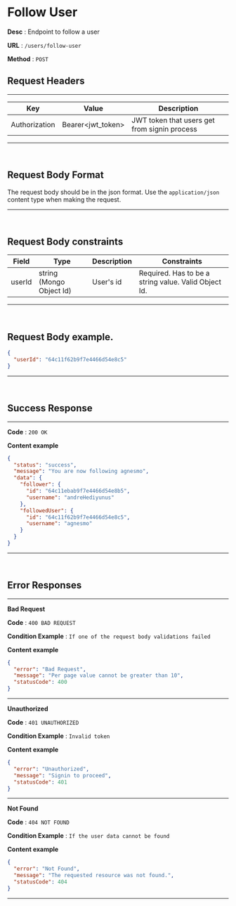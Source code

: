 # Follow User

**Desc** : Endpoint to follow a user

**URL** : `/users/follow-user`

**Method** : `POST`

## **Request Headers**

---

| Key           | Value             | Description                                  |
| ------------- | ----------------- | -------------------------------------------- |
| Authorization | Bearer<jwt_token> | JWT token that users get from signin process |

---

<br/>

## **Request Body Format**

The request body should be in the json format. Use the `application/json` content type when making the request.

---

<br/>

## **Request Body constraints**

| Field  | Type                     | Description | Constraints                                          |
| ------ | ------------------------ | ----------- | ---------------------------------------------------- |
| userId | string (Mongo Object Id) | User's id   | Required. Has to be a string value. Valid Object Id. |

---

<br/>

## **Request Body example**.

```json
{
  "userId": "64c11f62b9f7e4466d54e8c5"
}
```

---

<br/>

## **Success Response**

---

**Code** : `200 OK`

**Content example**

```json
{
  "status": "success",
  "message": "You are now following agnesmo",
  "data": {
    "follower": {
      "id": "64c11ebab9f7e4466d54e8b5",
      "username": "andreHediyunus"
    },
    "followedUser": {
      "id": "64c11f62b9f7e4466d54e8c5",
      "username": "agnesmo"
    }
  }
}
```

---

<br/>

## **Error Responses**

---

**Bad Request**

**Code** : `400 BAD REQUEST`

**Condition Example** : `If one of the request body validations failed`

**Content example**

```json
{
  "error": "Bad Request",
  "message": "Per page value cannot be greater than 10",
  "statusCode": 400
}
```

---

**Unauthorized**

**Code** : `401 UNAUTHORIZED`

**Condition Example** : `Invalid token`

**Content example**

```json
{
  "error": "Unauthorized",
  "message": "Signin to proceed",
  "statusCode": 401
}
```

---

**Not Found**

**Code** : `404 NOT FOUND`

**Condition Example** : `If the user data cannot be found`

**Content example**

```json
{
  "error": "Not Found",
  "message": "The requested resource was not found.",
  "statusCode": 404
}
```

---
